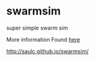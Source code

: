 # swarmsim
super simple swarm sim

More information Found <a href="http://saulc.github.io/swarmsim/" >here</a>

http://saulc.github.io/swarmsim/
